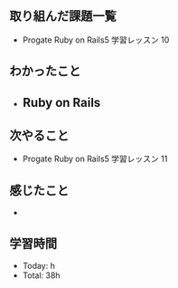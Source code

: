 ## 取り組んだ課題一覧
- Progate Ruby on Rails5  学習レッスン 10
## わかったこと
- Ruby on Rails
  - 
## 次やること
- Progate Ruby on Rails5  学習レッスン 11
## 感じたこと
- 
## 学習時間
- Today: h
- Total: 38h
